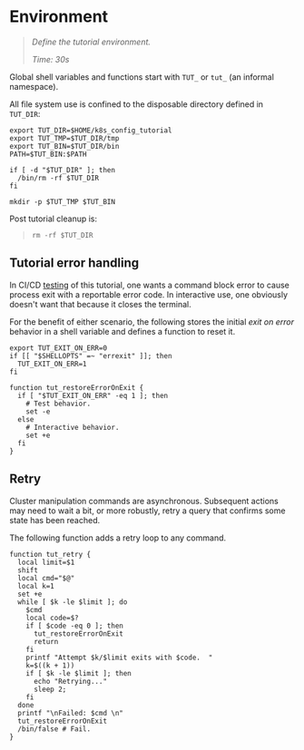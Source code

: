 # Environment

> _Define the tutorial environment._
>
> _Time: 30s_

Global shell variables and functions
start with `TUT_` or `tut_` (an informal namespace).

All file system use is confined to the
disposable directory defined in `TUT_DIR`:

<!-- @defineIt @env @test -->
```
export TUT_DIR=$HOME/k8s_config_tutorial
export TUT_TMP=$TUT_DIR/tmp
export TUT_BIN=$TUT_DIR/bin
PATH=$TUT_BIN:$PATH
```

<!-- @optionallyClearIt @test -->
```
if [ -d "$TUT_DIR" ]; then
  /bin/rm -rf $TUT_DIR
fi
```

<!-- @makeIt @test -->
```
mkdir -p $TUT_TMP $TUT_BIN
```

Post tutorial cleanup is:

> ```
> rm -rf $TUT_DIR
> ```

## Tutorial error handling

In CI/CD [testing](/appendix/testing) of this tutorial,
one wants a command block error to cause process exit
with a reportable error code.  In interactive use, one
obviously doesn't want that because it closes the
terminal.

For the benefit of either scenario, the following
stores the initial _exit on error_ behavior in a
shell variable and defines a function to reset it.

<!-- @exitOnErrStatus @env @test -->
```
export TUT_EXIT_ON_ERR=0
if [[ "$SHELLOPTS" =~ "errexit" ]]; then
  TUT_EXIT_ON_ERR=1
fi

function tut_restoreErrorOnExit {
  if [ "$TUT_EXIT_ON_ERR" -eq 1 ]; then
    # Test behavior.
    set -e
  else
    # Interactive behavior.
    set +e
  fi
}
```
## Retry

Cluster manipulation commands are asynchronous.
Subsequent actions may need to wait a bit, or more
robustly, retry a query that confirms some state has
been reached.

The following function adds a retry loop to any
command.

<!-- @funcRetry @env @test -->
```
function tut_retry {
  local limit=$1
  shift
  local cmd="$@"
  local k=1
  set +e
  while [ $k -le $limit ]; do
    $cmd
    local code=$?
    if [ $code -eq 0 ]; then
      tut_restoreErrorOnExit
      return
    fi
    printf "Attempt $k/$limit exits with $code.  "
    k=$((k + 1))
    if [ $k -le $limit ]; then
      echo "Retrying..."
      sleep 2;
    fi
  done
  printf "\nFailed: $cmd \n"
  tut_restoreErrorOnExit
  /bin/false # Fail.
}
```

